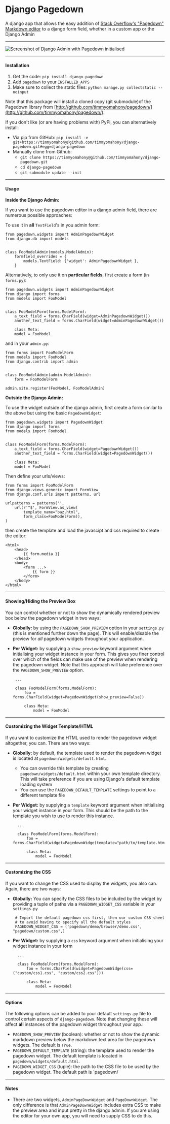 Django Pagedown
===============

A django app that allows the easy addition of [Stack Overflow&#39;s &quot;Pagedown&quot; Markdown editor](http://code.google.com/p/pagedown/) to a django form field, whether in a custom app or the Django Admin

---

![Screenshot of Django Admin with Pagedown initialised](https://github.com/timmyomahony/django-pagedown/blob/master/django-pagedown-screenshot.png?raw=true "A screenshot of Pagedown in Django's admin")

---

#### Installation ####

1. Get the code: `pip install django-pagedown`
2. Add `pagedown` to your `INSTALLED_APPS`
3. Make sure to collect the static files: `python manage.py collectstatic --noinput`

Note that this package will install a cloned copy (git submodule)of the Pagedown library from [http://github.com/timmyomahony/pagedown/](http://github.com/timmyomahony/pagedown/).

If you don't like (or are having problems with) PyPi, you can alternatively install:

 - Via pip from GitHub: `pip install -e git+https://timmyomahony@github.com/timmyomahony/django-pagedown.git#egg=django-pagedown`
 - Manually clone from Github:
     - `git clone https://timmyomahony@github.com/timmyomahony/django-pagedown.git`
     - `cd django-pagedown`
     - `git submodule update --init`

---

#### Usage ####

**Inside the Django Admin:**

If you want to use the pagedown editor in a django admin field, there are numerous possible approaches:

To use it in **all** `TextField`'s in you admin form:

    from pagedown.widgets import AdminPagedownWidget
    from django.db import models


    class FooModelAdmin(models.ModelAdmin):
    	formfield_overrides = {
        	models.TextField: {'widget': AdminPagedownWidget },
    	}

Alternatively, to only use it on **particular fields**, first create a form (in `forms.py`):

    from pagedown.widgets import AdminPagedownWidget
    from django import forms
    from models import FooModel


    class FooModelForm(forms.ModelForm):
        a_text_field = forms.CharField(widget=AdminPagedownWidget())
        another_text_field = forms.CharField(widget=AdminPagedownWidget())

        class Meta:
	    model = FooModel

and in your `admin.py`:

    from forms import FooModelForm
    from models import FooModel
    from django.contrib import admin


    class FooModelAdmin(admin.ModelAdmin):
    	form = FooModelForm

    admin.site.register(FooModel, FooModelAdmin)

**Outside the Django Admin:**

To use the widget outside of the django admin, first create a form similar to the above but using the basic `PagedownWidget`:

    from pagedown.widgets import PagedownWidget
    from django import forms
    from models import FooModel


    class FooModelForm(forms.ModelForm):
        a_text_field = forms.CharField(widget=PagedownWidget())
        another_text_field = forms.CharField(widget=PagedownWidget())

        class Meta:
	    model = FooModel


Then define your urls/views:

    from forms import FooModelForm
    from django.views.generic import FormView
    from django.conf.urls import patterns, url

    urlpatterns = patterns('',
        url(r'^$', FormView.as_view(
            template_name="baz.html",
            form_class=FooModelForm)),
    )

then create the template and load the javascipt and css required to create the editor:

    <html>
        <head>
            {{ form.media }}
        </head>
        <body>
            <form ...>
                {{ form }}
            </form>
        </body>
    </html>
    
---

#### Showing/Hiding the Preview Box ####

You can control whether or not to show the dynamically rendered preview box below the pagedown widget in two ways: 

 - **Globally:** by using the `PAGEDOWN_SHOW_PREVIEW` option in your `settings.py` (this is mentioned further down the page). This will enable/disable the preview for *all* pagedown widgets throughout your application. 
 

 - **Per Widget:** by supplying a `show_preview` keyword argument when initialising your widget instance in your form. This gives you finer control over which of the fields can make use of the preview when rendering the pagedown widget. Note that this approach will take preference over the `PAGEDOWN_SHOW_PREVIEW` option. 
  
		...

		class FooModelForm(forms.ModelForm):
			foo = forms.CharField(widget=PagedownWidget(show_preview=False))
        
        	class Meta:
    			model = FooModel
    			
---

#### Customizing the Widget Template/HTML ####

If you want to customize the HTML used to render the pagedown widget altogether, you can. There are two ways: 

- **Globally:** by default, the template used to render the pagedown widget is located at `pagedown/widgets/default.html`.  
  - You can override this template by creating `pagedown/widgets/default.html` within your own template directory. This will take preference if you are using Django's default template loading system
  - You can use the `PAGEDOWN_DEFAULT_TEMPLATE` settings to point to a different template file
- **Per Widget:** by supplying a `template` keyword argument when initialising your widget instance in your form. This should be the path to the template you wish to use to render this instance. 
  
    	...
    	
    	class FooModelForm(forms.ModelForm):
			foo = forms.CharField(widget=PagedownWidge(template="path/to/template.html"))
        
        	class Meta:
    			model = FooModel
---

#### Customizing the CSS ####

If you want to change the CSS used to display the widgets, you also can. Again, there are two ways: 

 - **Globally:** You can specify the CSS files to be included by the widget by providing a tuple of paths via a `PAGEDOWN_WIDGET_CSS` variable in your `settings.py`

		# Import the default pagedown css first, then our custom CSS sheet
		# to avoid having to specify all the default styles
		PAGEDOWN_WIDGET_CSS = ('pagedown/demo/browser/demo.css', "pagedown/custom.css",)
 
- **Per Widget:** by supplying a `css` keyword argument when initialising your widget instance in your form

  
    	...
    	
    	class FooModelForm(forms.ModelForm):
			foo = forms.CharField(widget=PagedownWidge(css=("custom/css1.css", "custom/css2.css")))
        
        	class Meta:
    			model = FooModel


---

#### Options ####

The following options can be added to your default `settings.py` file to control certain aspects of `django-pagedown`. Note that changing these will affect **all** instances of the pagedown widget throughout your app.:

- `PAGEDOWN_SHOW_PREVIEW` (boolean): whether or not to show the dynamic markdown preview below the markdown text area for the pagedown widgets. The default is `True`.
- `PAGEDOWN_DEFAULT_TEMPLATE` (string): the template used to render the pagedown widget. The default template is located in `pagedown/widgets/default.html`. 
- `PAGEDOWN_WIDGET_CSS` (tuple): the path to the CSS file to be used by the pagedown widget. The default path is `pagedown/

---

#### Notes ####

* There are two widgets, `AdminPageDownWidget` and `PageDownWidget`. The only difference is that `AdminPageDownWidget` includes extra CSS to make the preview area and input pretty in the django admin. If you are using the editor for your own app, you will need to supply CSS to do this.
